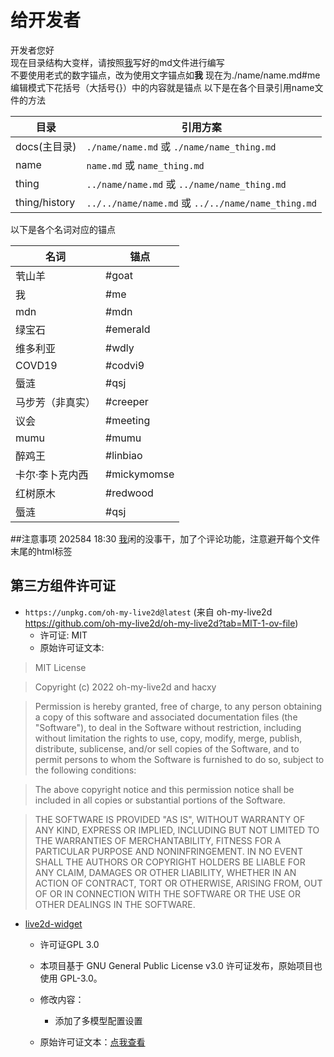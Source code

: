 # 给开发者
开发者您好  
现在目录结构大变样，请按照[我](./name/name.md#me)写好的md文件进行编写  
不要使用老式的数字锚点，改为使用文字锚点如**我** 现在为./name/name.md#me  
编辑模式下花括号（大括号{}）中的内容就是锚点
以下是在各个目录引用name文件的方法   

| 目录            | 引用方案                                              |
|---------------|---------------------------------------------------|
| docs(主目录)     | `./name/name.md` 或 `./name/name_thing.md`         |
| name          | `name.md` 或 `name_thing.md`                       |
| thing         | `../name/name.md` 或 `../name/name_thing.md`       |
| thing/history | `../../name/name.md` 或 `../../name/name_thing.md` |

以下是各个名词对应的锚点


| 名词       | 锚点       |
|----------|----------|
| 茕山羊      | #goat    |
| 我        | #me      |
| mdn      | #mdn     |
| 绿宝石      | #emerald |
| 维多利亚     | #wdly    |
| COVD19   | #codvi9  |
| 蜃涟       | #qsj     |
| 马步芳（非真实） | #creeper |
| 议会       | #meeting |
| mumu       | #mumu |
| 醉鸡王       | #linbiao |
| 卡尔·李卜克内西   | #mickymomse |
| 红树原木    | #redwood  |
| 蜃涟      | #qsj |

##注意事项
202584 18:30 [我](name/name.md#mdn)闲的没事干，加了个评论功能，注意避开每个文件末尾的html标签

## 第三方组件许可证

- `https://unpkg.com/oh-my-live2d@latest` (来自 oh-my-live2d https://github.com/oh-my-live2d/oh-my-live2d?tab=MIT-1-ov-file)  
  - 许可证: MIT  
  - 原始许可证文本:  


>MIT License

>Copyright (c) 2022 oh-my-live2d and hacxy

>Permission is hereby granted, free of charge, to any person obtaining a copy
of this software and associated documentation files (the "Software"), to deal
in the Software without restriction, including without limitation the rights
to use, copy, modify, merge, publish, distribute, sublicense, and/or sell
copies of the Software, and to permit persons to whom the Software is
furnished to do so, subject to the following conditions:

>The above copyright notice and this permission notice shall be included in all
copies or substantial portions of the Software.

>THE SOFTWARE IS PROVIDED "AS IS", WITHOUT WARRANTY OF ANY KIND, EXPRESS OR
IMPLIED, INCLUDING BUT NOT LIMITED TO THE WARRANTIES OF MERCHANTABILITY,
FITNESS FOR A PARTICULAR PURPOSE AND NONINFRINGEMENT. IN NO EVENT SHALL THE
AUTHORS OR COPYRIGHT HOLDERS BE LIABLE FOR ANY CLAIM, DAMAGES OR OTHER
LIABILITY, WHETHER IN AN ACTION OF CONTRACT, TORT OR OTHERWISE, ARISING FROM,
OUT OF OR IN CONNECTION WITH THE SOFTWARE OR THE USE OR OTHER DEALINGS IN THE
SOFTWARE.

- [live2d-widget](https://github.com/stevenjoezhang/live2d-widget?tab=GPL-3.0-1-ov-file)
  - 许可证GPL 3.0
  - 本项目基于 GNU General Public License v3.0 许可证发布，原始项目也使用 GPL-3.0。

  - 修改内容：
    - 添加了多模型配置设置
  - 原始许可证文本：[点我查看](https://github.com/stevenjoezhang/live2d-widget/blob/master/LICENSE)

<script src="/js/dist/autoload.js"></script>
 <script>
// 页面加载完成后开始定期执行
window.addEventListener('load', () => {
  console.log("Live2D waifu script loaded.");
  
  // 初始执行一次
  updateWaifuStyle();

  // 每隔 1 秒检查一次 modelId 是否发生变化（例如其他脚本修改了 localStorage）
  setInterval(() => {
    console.log("running");
    updateWaifuStyle();
  }, 1000);
});
  </script>
<div id="giscus"></div>
<script src="https://giscus.app/client.js"
        data-repo="nomdn/GoatBook-Source"
        data-repo-id="R_kgDOPXYjCw"
        data-category="General"
        data-category-id="DIC_kwDOPXYjC84Ctwim"
        data-mapping="title"
        data-strict="0"
        data-reactions-enabled="1"
        data-emit-metadata="0"
        data-input-position="top"
        data-theme="preferred_color_scheme"
        data-lang="zh-CN"
        crossorigin="anonymous"
        async>
</script>
